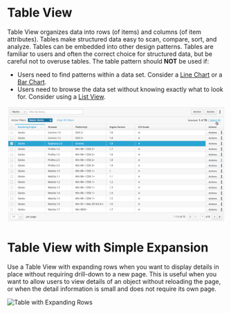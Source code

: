 # Table View

Table View organizes data into rows (of items) and columns (of item attributes). Tables make structured data easy to scan, compare, sort, and analyze. Tables can be embedded into other design patterns. Tables are familiar to users and often the correct choice for structured data, but be careful not to overuse tables. The table pattern should **NOT** be used if:

- Users need to find patterns within a data set. Consider a [Line Chart](http://www.patternfly.org/pattern-library/data-visualization/line-chart/) or a [Bar Chart](http://www.patternfly.org/pattern-library/data-visualization/bar-chart/).
- Users need to browse the data set without knowing exactly what to look for. Consider using a [List View](https://www.patternfly.org/pattern-library/content-views/list-view/#/api).

![Default Table](./img/table-overview.png)

# Table View with Simple Expansion

Use a Table View with expanding rows when you want to display details in place without requiring drill-down to a new page. This is useful when you want to allow users to view details of an object without reloading the page, or when the detail information is small and does not require its own page.

![Table with Expanding Rows](./img/table-expand.png)
